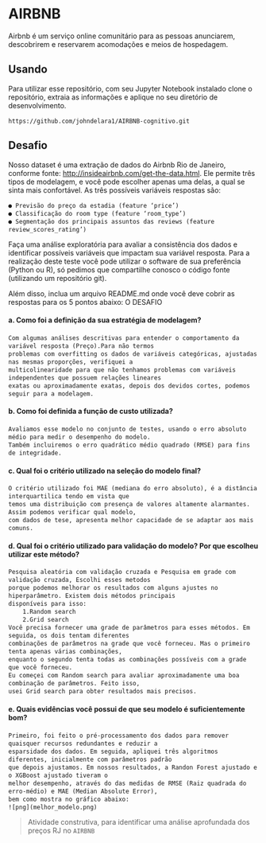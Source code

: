
# AIRBNB
Airbnb é um serviço online comunitário para as pessoas anunciarem, descobrirem e reservarem acomodações e meios de hospedagem.

## Usando
Para utilizar esse repositório, com  seu Jupyter Notebook instalado clone o repositório, extraia as informações  e aplique no seu diretório de desenvolvimento.

```
https://github.com/johndelara1/AIRBNB-cognitivo.git
```

## Desafio
Nosso dataset é uma extração de dados do Airbnb Rio de
Janeiro, conforme fonte:
http://insideairbnb.com/get-the-data.html.
Ele permite três tipos de modelagem, e você pode escolher
apenas uma delas, a qual se sinta mais confortável. As três
possíveis variáveis respostas são:

    ● Previsão do preço da estadia (feature ‘price’)
    ● Classificação do room type (feature ‘room_type’)
    ● Segmentação dos principais assuntos das reviews (feature review_scores_rating’)
    
Faça uma análise exploratória para avaliar a consistência
dos dados e identificar possíveis variáveis que impactam
sua variável resposta.
Para a realização deste teste você pode utilizar o software
de sua preferência (Python ou R), só pedimos que
compartilhe conosco o código fonte (utilizando um
repositório git).

Além disso, inclua um arquivo README.md
onde você deve cobrir as respostas para os 5 pontos abaixo:
O DESAFIO


#### a. Como foi a definição da sua estratégia de modelagem?
    Com algumas análises descritivas para entender o comportamento da variável resposta (Preço).Para não termos 
    problemas com overfitting os dados de variáveis categóricas, ajustadas nas mesmas proporções, verifiquei a
    multicolinearidade para que não tenhamos problemas com variáveis independentes que possuem relações lineares 
    exatas ou aproximadamente exatas, depois dos devidos cortes, podemos seguir para a modelagem.     
     
#### b. Como foi definida a função de custo utilizada?
    Avaliamos esse modelo no conjunto de testes, usando o erro absoluto médio para medir o desempenho do modelo. 
    Também incluiremos o erro quadrático médio quadrado (RMSE) para fins de integridade.
#### c. Qual foi o critério utilizado na seleção do modelo final?
    O critério utilizado foi MAE (mediana do erro absoluto), é a distância interquartilica tendo em vista que 
    temos uma distribuição com presença de valores altamente alarmantes. Assim podemos verificar qual modelo, 
    com dados de tese, apresenta melhor capacidade de se adaptar aos mais comuns.
#### d. Qual foi o critério utilizado para validação do modelo? Por que escolheu utilizar este método?
    Pesquisa aleatória com validação cruzada e Pesquisa em grade com validação cruzada, Escolhi esses metodos 
    porque podemos melhorar os resultados com alguns ajustes no hiperparâmetro. Existem dois métodos principais
    disponíveis para isso:
        1.Random search
        2.Grid search
    Você precisa fornecer uma grade de parâmetros para esses métodos. Em seguida, os dois tentam diferentes 
    combinações de parâmetros na grade que você forneceu. Mas o primeiro tenta apenas várias combinações, 
    enquanto o segundo tenta todas as combinações possíveis com a grade que você forneceu.
    Eu começei com Random search para avaliar aproximadamente uma boa combinação de parâmetros. Feito isso, 
    usei Grid search para obter resultados mais precisos.
#### e. Quais evidências você possui de que seu modelo é suficientemente bom?
    Primeiro, foi feito o pré-processamento dos dados para remover quaisquer recursos redundantes e reduzir a 
    esparsidade dos dados. Em seguida, apliquei três algoritmos diferentes, inicialmente com parâmetros padrão 
    que depois ajustamos. Em nossos resultados, a Randon Forest ajustado e o XGBoost ajustado tiveram o 
    melhor desempenho, através do das medidas de RMSE (Raiz quadrada do erro-médio) e MAE (Median Absolute Error), 
    bem como mostra no gráfico abaixo:
    ![png](melhor_modelo.png)
    
> Atividade construtiva, para identificar uma análise aprofundada dos preços RJ no `AIRBNB`
